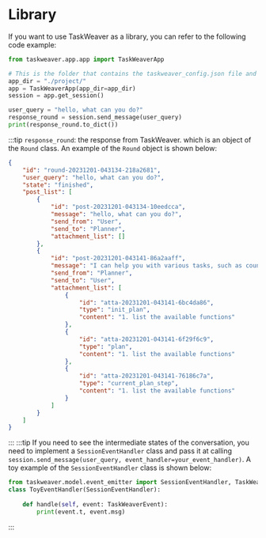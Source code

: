# Library

If you want to use TaskWeaver as a library, you can refer to the following code example:

```python
from taskweaver.app.app import TaskWeaverApp

# This is the folder that contains the taskweaver_config.json file and not the repo root. Defaults to "./project/"
app_dir = "./project/"
app = TaskWeaverApp(app_dir=app_dir)
session = app.get_session()

user_query = "hello, what can you do?"
response_round = session.send_message(user_query)
print(response_round.to_dict())
```
:::tip
`response_round`: the response from TaskWeaver. which is an object of the `Round` class. 
  An example of the `Round` object is shown below:
```json
{
    "id": "round-20231201-043134-218a2681",
    "user_query": "hello, what can you do?",
    "state": "finished",
    "post_list": [
        {
            "id": "post-20231201-043134-10eedcca",
            "message": "hello, what can you do?",
            "send_from": "User",
            "send_to": "Planner",
            "attachment_list": []
        },
        {
            "id": "post-20231201-043141-86a2aaff",
            "message": "I can help you with various tasks, such as counting rows in a data file, detecting anomalies in a dataset, searching for products on Klarna, summarizing research papers, and pulling data from a SQL database. Please provide more information about the task you want to accomplish, and I'll guide you through the process.",
            "send_from": "Planner",
            "send_to": "User",
            "attachment_list": [
                {
                    "id": "atta-20231201-043141-6bc4da86",
                    "type": "init_plan",
                    "content": "1. list the available functions"
                },
                {
                    "id": "atta-20231201-043141-6f29f6c9",
                    "type": "plan",
                    "content": "1. list the available functions"
                },
                {
                    "id": "atta-20231201-043141-76186c7a",
                    "type": "current_plan_step",
                    "content": "1. list the available functions"
                }
            ]
        }
    ]
}
```
:::
:::tip
If you need to see the intermediate states of the conversation, you need to implement a `SessionEventHandler` class and pass it 
  at calling `session.send_message(user_query, event_handler=your_event_handler)`. 
  A toy example of the `SessionEventHandler` class is shown below:
```python
from taskweaver.model.event_emitter import SessionEventHandler, TaskWeaverEvent
class ToyEventHandler(SessionEventHandler):
    
    def handle(self, event: TaskWeaverEvent):
        print(event.t, event.msg)
```
:::
